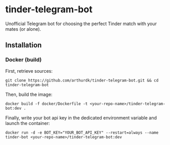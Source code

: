 # tinder-telegram-bot
Unofficial Telegram bot for choosing the perfect Tinder match with your mates (or alone).



## Installation


### Docker (build)

First, retrieve sources:

```
git clone https://github.com/arthurdk/tinder-telegram-bot.git && cd tinder-telegram-bot
```

Then, build the image:
```
docker build -f docker/Dockerfile -t <your-repo-name>/tinder-telegram-bot:dev .
```

Finally, write your bot api key in the dedicated environment variable and launch the container:

```
docker run -d -e BOT_KEY="YOUR_BOT_API_KEY" --restart=always --name tinder-bot <your-repo-name>/tinder-telegram-bot:dev
```
